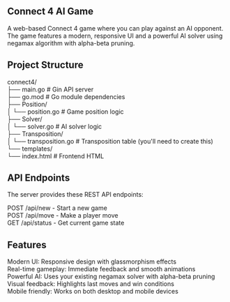 ## Connect 4 AI Game
A web-based Connect 4 game where you can play against an AI opponent. The game features a modern, responsive UI and a powerful AI solver using negamax algorithm with alpha-beta pruning.
## Project Structure


connect4/ <br>
├── main.go                 # Gin API server <br>
├── go.mod                  # Go module dependencies <br>
├── Position/ <br>
│   └── position.go         # Game position logic <br>
├── Solver/ <br>
│   └── solver.go           # AI solver logic <br>
├── Transposition/ <br>
│   └── transposition.go    # Transposition table (you'll need to create this) <br>
└── templates/ <br>
    └── index.html          # Frontend HTML <br>

## API Endpoints

The server provides these REST API endpoints:

POST /api/new - Start a new game <br>
POST /api/move - Make a player move <br>
GET /api/status - Get current game state  <br>


## Features

Modern UI: Responsive design with glassmorphism effects <br>
Real-time gameplay: Immediate feedback and smooth animations <br>
Powerful AI: Uses your existing negamax solver with alpha-beta pruning <br>
Visual feedback: Highlights last moves and win conditions <br>
Mobile friendly: Works on both desktop and mobile devices <br>


